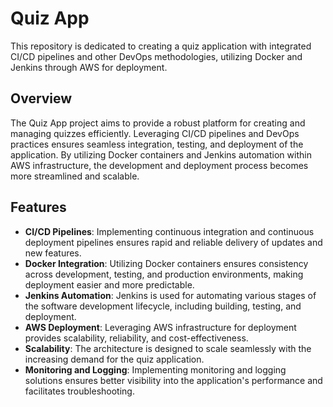 # Quiz App

This repository is dedicated to creating a quiz application with integrated CI/CD pipelines and other DevOps methodologies, utilizing Docker and Jenkins through AWS for deployment.

## Overview

The Quiz App project aims to provide a robust platform for creating and managing quizzes efficiently. Leveraging CI/CD pipelines and DevOps practices ensures seamless integration, testing, and deployment of the application. By utilizing Docker containers and Jenkins automation within AWS infrastructure, the development and deployment process becomes more streamlined and scalable.

## Features

- **CI/CD Pipelines**: Implementing continuous integration and continuous deployment pipelines ensures rapid and reliable delivery of updates and new features.
- **Docker Integration**: Utilizing Docker containers ensures consistency across development, testing, and production environments, making deployment easier and more predictable.
- **Jenkins Automation**: Jenkins is used for automating various stages of the software development lifecycle, including building, testing, and deployment.
- **AWS Deployment**: Leveraging AWS infrastructure for deployment provides scalability, reliability, and cost-effectiveness.
- **Scalability**: The architecture is designed to scale seamlessly with the increasing demand for the quiz application.
- **Monitoring and Logging**: Implementing monitoring and logging solutions ensures better visibility into the application's performance and facilitates troubleshooting.
